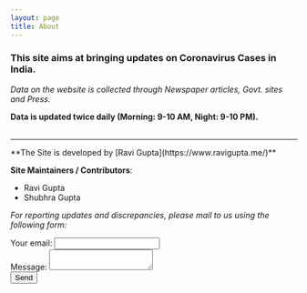 ```yaml
---
layout: page
title: About
---
```


### This site aims at bringing updates on Coronavirus Cases in India.

*Data on the website is collected through Newspaper articles, Govt. sites and Press.*

**Data is updated twice daily (Morning: 9-10 AM, Night: 9-10 PM).**
<br><br>
<hr>
**The Site is developed by [Ravi Gupta](https://www.ravigupta.me/)**

**Site Maintainers / Contributors**:
- Ravi Gupta
- Shubhra Gupta

*For reporting updates and discrepancies, please mail to us using the following form:*
<form action="https://submit-form.com/_" target="_blank">
  <label>
  	Your email:
  	<input type="email" name="email" required />
  </label><br>
  <label>
  	Message:
  	<textarea name="message" required></textarea>
  </label>
  <div class="g-recaptcha" data-sitekey="6LcrEuIUAAAAAAGuiWdIKz-FtoZKN7MNLEAb8xoN"></div>
  <button type="submit">Send</button>
</form>
